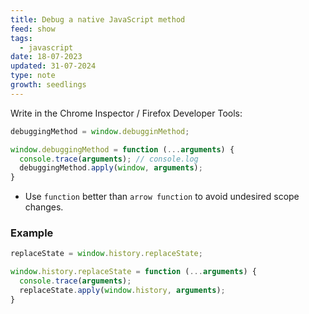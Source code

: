 ```yaml
---
title: Debug a native JavaScript method
feed: show
tags:
  - javascript
date: 18-07-2023
updated: 31-07-2024
type: note
growth: seedlings
---
```


Write in the Chrome Inspector / Firefox Developer Tools:

```javascript
debuggingMethod = window.debugginMethod;

window.debuggingMethod = function (...arguments) {
  console.trace(arguments); // console.log
  debuggingMethod.apply(window, arguments);
}
```

- Use `function` better than `arrow function` to avoid undesired scope changes.

### Example

```javascript
replaceState = window.history.replaceState;

window.history.replaceState = function (...arguments) {
  console.trace(arguments);
  replaceState.apply(window.history, arguments);
}
```
